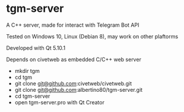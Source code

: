 # tgm-server
A C++ server, made for interact with Telegram Bot API

Tested on Windows 10, Linux (Debian 8), may work on other plaftorms

Developed with Qt 5.10.1

Depends on civetweb as embedded C/C++ web server

* mkdir tgm
* cd tgm
* git clone git@github.com:civetweb/civetweb.git
* git clone git@github.com:albertino80/tgm-server.git
* cd tgm-server
* open tgm-server.pro with Qt Creator

